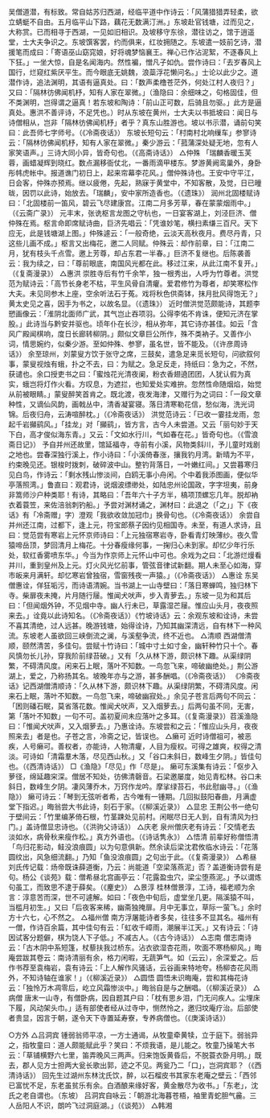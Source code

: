 <!-- { "loadSidebar": true } -->
吴僧道潜，有标致。常自姑苏归西湖，经临平道中作诗云：「风蒲猎猎弄轻柔，欲立蜻蜓不自由。五月临平山下路，藕花无数满汀洲。」东坡赴官钱塘，过而见之，大称赏。已而相寻于西湖，一见如旧相识。及坡移守东徐，潜往访之，馆于逍遥堂，士大夫争识之。东坡馔客罢，约而俱来，红妆拥随之。东坡遣一妓前乞诗，潜援笔而成曰：「寄语巫山窈窕娘，好将魂梦恼襄王。禅心已作沾泥絮，不逐春风上下狂。」一坐大惊，自是名闻海内。然性褊，憎凡子如仇。尝作诗曰：「去岁春风上国行，烂窥红紫厌平生。而今眼底无姚魏，浪蘂浮花懒问名。」士论以此少之。道潜作诗，追法渊明，其语有逼真处。曰：「数声柔橹苍茫外，何处江村人夜归？」又曰：「隔林彷佛闻机杼，知有人家在翠微。」（渔隐曰：余细味之，句格固佳，但不类渊明，岂得谓之逼真！若东坡和陶诗：「前山正可数，后骑且勿驱。」此方是逼真处。惠洪不善评诗，不足凭也。）时从东坡在黄州，士大夫以书抵坡曰：闻日与诗僧相从，岂非「隔林彷佛闻机杼」者乎？真东山胜游也。坡以书示潜，诵前句笑曰：此吾师七字师号。（《冷斋夜话》）
东坡长短句云：「村南村北响缫车」参寥诗云：「隔林彷佛闻机杼，知有人家在翠微。」秦少游云：「菰蒲深处疑无地，忽有人家笑语声。」三诗大同小异，皆奇句也。（《高斋诗话》）
△仲殊
「瑞麟香暖玉芙蓉，画蜡凝辉到晓红。数点漏移衙仗北，一番雨滴甲楼东。梦游黄阙鸾巢外，身卧彤帏虎帐中。报道谯门初日上，起来帘幕李花风。」僧仲殊诗也。王安中守平江，日会客，仲殊亦预焉。继以疲倦，先起，熟寐于黄堂中，不知客散，及觉，日已曈昽，因罚以此诗，始放去。「瑞麟」，安中家所造香也。（《遗珠》）
润州北固楼赋诗曰：「北固楼前一笛风，碧云飞尽建康宫。江南二月多芳草，春在蒙蒙烟雨中。」（《云斋广录》）
元丰末，张诜枢言龙图之守杭也，一日宴客湖上，刘泾巨济、僧仲殊在焉。枢言命即席赋诗曲，巨济先唱云：「凭谁妙笔，横扫素缣三百尺。天下应无，此是钱塘湖上图。」仲殊遽云：「一般奇绝，云淡天高秋夜月。费尽丹青，只这些儿画不成。」枢言又出梅花，邀二人同赋。仲殊云：却作前章，曰：「江南二月，犹有枝头千点雪。邀上芳尊，却占东君一半春。」巨济不复继也。后陈袭善云：我为续之，曰：「尊前眼底，南国风光都在此。移过江来，从此江南不复开。」（《复斋漫录》）
△惠洪
崇胜寺后有竹千余竿，独一根秀出，人呼为竹尊者。洪觉范为赋诗云：「高节长身老不枯，平生风骨自清癯。爱君修竹为尊者，却笑寒松作大夫。未见同参木上座，空余听法石于菟。戏将秋色供斋钵，抹月批风得饱无？」黄太史见之喜，因手为书之，以故名显。（《遗珠》）
近时僧洪觉范颇能诗，其题李愬画像云：「淮阴北面师广武，其气岂止吞项羽。公得李佑不肯诛，便知元济在掌股。」此诗当与黔安并驱也。顷年仆在长沙，相从弥年，其它诗亦甚佳。如云「含风广殿闻棋响，度日长廊转柳阴。」颇似文章巨公所作，殊不类衲子。又善作小词，情思婉约，似秦少游。至如仲殊、参寥，虽名世，皆不能及。（《许彦周诗话》）
余至琼州，刘蒙叟方饮于张守之席，三鼓矣，遣急足来觅长短句，问欲叙何事，蒙叟视烛有蛾，扑之不去，曰：为赋之。急足反走，持纸曰：急为之，不然，获谴也。余口授吏书之曰：「蜜烛花光清夜阑，粉衣香翅遶团团，人犹认假为真实，蛾岂将灯作火看。方叹息，为遮拦，也知爱处实难拚。忽然性命随烟焰，始觉从前被眼睛。」蒙叟醉笑首肯之。既北渡，夜发海津，又赠行为之词曰：「一段文章种性，又谪仙风韵，画戟丛中，清香凝宴寝。落日清寒勒花信，愁似海，洗光词锦。后夜归舟，云涛喧醉枕。」（《冷斋夜话》）
洪觉范诗云：「已收一霎挂龙雨，忽起千岩攧鹞风。」「挂龙」对「攧鹞」，皆方言，古今人未尝道。又云「丽句妙于天下白，高才俊似海东青。」又云：「文如水行川，气如春在花。」皆奇句也。（《雪浪斋日记》）
予自并州还故里，馆延福寺，寺前有小溪，风物类斜川，予儿童时戏剧之地也。尝春深独行溪上，作小诗曰：「小溪倚春涨，攘我钓月湾。新晴为不平，约束晚见还。银梭时拨刺，破碎波中山。整钓背落日，一叶嫩红间。」又尝暮寒归见白鸟，作诗云：「剩水残山惨淡间，白鸥无事小舟闲。个中着我添图画，便似华亭落照湾。」鲁直曰：观君诗，说烟波缥缈处，如陆忠州论国政，字字坦夷，前身非篙师沙户种类耶！有诗，其略曰：「吾年六十子方半，槁项顶螺忘几年。脱却衲衣着蓑笠，来佐涪翁刺钓船。」予尝对渊材诵之，渊材曰：此退之（「之」」下《夜话》有「冷斋赠」字）澄观「我欲收敛加冠巾」换骨句也。（《冷斋夜话》）
余尝自并州还江南，过都下，逢上元，符宝郎蔡子因约见相国寺。未至，有道人求诗，且曰：觉范尝有寒岩上元怀京师诗曰：「上元独宿寒岩寺，卧看青灯映薄纱。夜久雪猿啼岳顶，梦回清月上梅花。十分春瘦缘何事，一掬归心未到家。却忆少年行乐处，软红香雾喷东华。」今当为作京师上元怀山中可也。余戏为之曰：「北游烂熳看并川，重到皇州及上元。灯火风光忆前事，管弦音律试新翻。期人未至心如海，穿市皈来月满轩。却忆寒岩曾独宿，雪窗残夜一声猿。」（《冷斋夜话》）
△惠诠
东吴僧惠诠，佯狂垢污，而诗语清婉。当书湖上一山寺壁曰：「落日寒蝉鸣，独归林下寺。柴扉夜未掩，片月随行屦。惟闻犬吠声，步入青萝去。」东坡一见为和其后曰：「但闻烟外钟，不见烟中寺。幽人行未已，草露湿芒屦。惟应山头月，夜夜照来去。」诠竟以此诗知名。（《冷斋夜话》）《竹坡诗话》云：余观东坡和诠诗，未尝不喜其清绝，过人远甚。晚游钱塘，始得诠诗，乃知其幽深清远，自有林下一种风流。东坡老人虽欲回三峡倒流之澜，与溪壑争流，终不近也。
△清顺
西湖僧清顺，颐然清苦，多佳句。尝赋十竹诗曰：「城中寸土如寸金，幽轩种竹只十个。春风慎勿长儿孙，穿我阶前绿苔破。」又有「久从林下游，颇识林下趣。从渠绿阴繁，不碍清风度。闲来石上眠，落叶不知数。一鸟忽飞来，啼破幽绝处。」荆公游湖上，爱之，乃称扬其名。坡晚年亦与之游，甚多酬唱。（《冷斋夜话》）
《冷斋夜话》记西湖僧清顺诗：「久从林下游，颇识林下趣。从渠绿阴繁，不碍清风度。闲来石上眠，落叶不知数。一鸟忽飞来，啼破幽寂处。」余见子苍言后两句不同云：「困则磻石眠，莫省落花数。惟闻犬吠声，又入烟萝去。」后两句虽不同，无害，第「落叶不知数」一句不可。盖初夏间未应落叶之多耳。（《复斋漫录》）苕溪渔隐曰：「惟闻犬吠声，又入烟萝去。」乃惠诠诗。东坡尝和之云：「惟应山头月，夜夜照来去」者是也。子苍之言，冷斋之记，皆误也。
△癞可
近时诗僧祖可，被恶疾，人号癞可。善权者，亦能诗，人物清癯，人目为瘦权。可得之雄爽，权得之清淡。可诗如「清霜羣木落，尽见西山秋。」又「谷口未斜日，数峰生夕阴。」皆佳句也。（《西清诗话》）
□《渔隐》「尽见」作「尽是」。
癞可东溪集有诗云：「伛步入萝径，绵延趣穼深。僧居不知处，彷佛清磬音。石梁邀屡度，始见青松林。谷口未斜日，数峰生夕阴。凄风薄乔木，万窍作龙吟。摩挲绿苔石，书此慰幽寻。」（《渔隐》）
癞可诗云：「琴到无弦听者希，古今唯有一锺期。几回拟鼓阳春曲，月满虚堂下指迟。」晦翁尝大书此诗，刻石于家。（《柳溪近录》）
△显忠
王荆公书一绝句于壁间云：「竹里编茅倚石根，竹茎踈处见前村。闲眠尽日无人到，自有清风为扫门。」盖诗僧显忠诗也。（《洪驹父诗话》）
△庆老
泉州僧庆老有诗云：「交情老去淡如水，病骨秋来瘦作松。」真方外语也。（《诗话隽永》）
△悟清
前辈好称僧悟清「鸟归花影动，鲑没浪痕圆」以为句意俱新。然余读后梁沈君攸临水诗云：「花落圆纹出，风急细流翻。」乃知「鱼没浪痕圆」之句出于此。（《复斋漫录》）
△希昼
刘氏传记载：炀帝既诛薛道衡，乃云：尚能道「空梁落燕泥」否？盖道衡诗尝有是句。杨公《谈苑》载：僧希昼北宫画亭云：「花露盈虫穴，梁尘堕燕泥。」予以谓炼句虽工，而致思不逮于薛矣。（《麈史》）
△景淳
桂林僧景淳，工诗，福老顺为余言：淳意苦而深，世不可遽解。如曰：「夜色中旬后，虚堂坐几更。隔溪猿不叫，当槛月初生。」又曰「后夜客来稀，幽斋独掩扉。月中无事立，草际一萤飞。」余时方十六七，心不然之。
△福州僧
南方浮屠能诗者多矣，往往多不显其名。福州有一僧，作诗百余篇，其中佳句有云：「虹收千嶂雨，潮展半江天。」又有诗云：「诗因试客分题僻，棋为饶人下子低。」不减古人。（《古今诗话》）
△志南
僧志南诗云：「古木阴中系短篷，杖藜扶我过桥东。沾衣欲湿杏花雨，吹面不寒杨柳风。」晦庵尝跋其卷云：南诗清丽有余，格力闲暇，无蔬笋气。如（云云），余深爱之。后作书荐至袁梅岩，袁有诗云：「上人解作风骚话，云谷画来特地夸。杨柳杏花风雨外，不知诗轴在谁家！」（《柳溪近录》）
△圆悟
圆悟未识晦庵，尝和其梅花诗云：「独怜万木凋零后，屹立风霜惨淡中。」晦翁自是与之酬唱。（《柳溪近录》）
△病僧
唐末一山寺，有僧卧病，因自题其户曰：「枕有思乡泪，门无问疾人。尘埋床下履，风动架头巾。」适有部使者经从过寺中，恻然怜之，邀归坟庵疗治。后部使者贵显，因言于朝，遂令天下寺置延寿寮，专养病僧也。（《庚溪诗话》）

○方外
△吕洞宾
锺弱翁师平凉，一方士通谒，从牧童牵黄犊，立于庭下。弱翁异之，指牧童曰：道人颇能赋此乎？笑曰：不烦我语，是儿能之。牧童乃操笔大书云：「草铺横野六七里，笛弄晚风三两声。归来饱饭黄昏后，不脱蓑衣卧月明。」既去，郡人见方士担两大瓮长歌出郭，迹之不见。两瓮乃二「口」，岂洞宾耶？（《西清诗话》）
回先生过湖州东林沈氏饮，醉，以石榴皮书其家东老庵之壁云：「西邻已富忧不足，东老虽贫乐有余。白酒酿来缘好客，黄金散尽为收书。」「东老」，沈氏之老自谓也。（东坡）
吕洞宾自咏云：「朝游北海暮苍梧，袖里青蛇胆气麄。三人岳阳人不识，朗吟飞过洞庭湖。」（《谈苑》）
△韩湘
